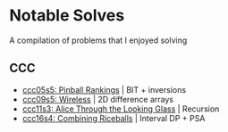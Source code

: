 # Notable Solves

A compilation of problems that I enjoyed solving

## CCC
- [ccc05s5: Pinball Rankings](CCC/src/CCC_05/S5PinballRanking.cpp) | BIT + inversions
- [ccc09s5: Wireless](CCC/src/CCC_09/S5Wireless.cpp) | 2D difference arrays
- [ccc11s3: Alice Through the Looking Glass](CCC/src/CCC_11/S3AliceThroughTheLookingGlass.java) | Recursion
- [ccc16s4: Combining Riceballs](CCC/src/CCC_16/S4CombiningRiceballs.java) | Interval DP + PSA

<!-- ## Facebook Hacker Cup (add when you reogranize files)
- fhc15c1p1: Homework | Sieve of Eratosthenes -->